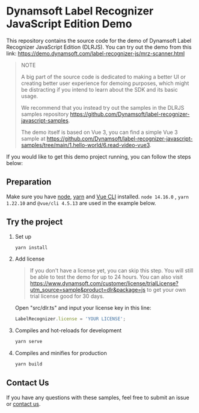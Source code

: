 # Dynamsoft Label Recognizer JavaScript Edition Demo

This repository contains the source code for the demo of Dynamsoft Label Recognizer JavaScript Edition (DLRJS). You can try out the demo from this link:
https://demo.dynamsoft.com/label-recognizer-js/mrz-scanner.html

> NOTE
>
> A big part of the source code is dedicated to making a better UI or creating better user experience for demoing purposes, which might be distracting if you intend to learn about the SDK and its basic usage.
>
> We recommend that you instead try out the samples in the DLRJS samples repository https://github.com/Dynamsoft/label-recognizer-javascript-samples.
>
> The demo itself is based on Vue 3, you can find a simple Vue 3 sample at https://github.com/Dynamsoft/label-recognizer-javascript-samples/tree/main/1.hello-world/6.read-video-vue3.

If you would like to get this demo project running, you can follow the steps below:

## Preparation

Make sure you have [node](https://nodejs.org/), [yarn](https://yarnpkg.com/cli/install) and [Vue CLI](https://cli.vuejs.org/) installed. `node 14.16.0` , `yarn 1.22.10` and `@vue/cli 4.5.13` are used in the example below. 

## Try the project

1. Set up

    ```cmd
    yarn install
    ```

2. Add license

    > If you don't have a license yet, you can skip this step. You will still be able to test the demo for up to 24 hours. You can also visit https://www.dynamsoft.com/customer/license/trialLicense?utm_source=sample&product=dlr&package=js to get your own trial license good for 30 days. 

    Open "src/dlr.ts" and input your license key in this line:

    ```ts
    LabelRecognizer.license = 'YOUR LICENSE';
    ```

3. Compiles and hot-reloads for development

    ```cmd
    yarn serve
    ```

4. Compiles and minifies for production

    ```cmd
    yarn build
    ```

## Contact Us

If you have any questions with these samples, feel free to submit an issue or [contact us](https://www.dynamsoft.com/company/contact/).
